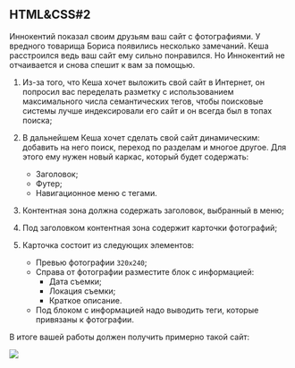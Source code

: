 ## HTML&CSS#2

Иннокентий показал своим друзьям ваш сайт с фотографиями. У вредного товарища Бориса появились несколько замечаний. Кеша расстроился ведь ваш сайт ему сильно понравился. Но Иннокентий не отчаивается и снова спешит к вам за помощью.

1.  Из-за того, что Кеша хочет выложить свой сайт в Интернет, он попросил вас переделать разметку с использованием максимального числа семантических тегов, чтобы поисковые системы лучше индексировали его сайт и он всегда был в топах поиска;
2.  В дальнейшем Кеша хочет сделать свой сайт динамическим: добавить на него поиск, переход по разделам и многое другое. Для этого ему нужен новый каркас, который будет содержать:

	* Заголовок;
	* Футер;   
	* Навигационное меню c тегами.

3.  Контентная зона должна содержать заголовок, выбранный в меню;
4.  Под заголовком контентная зона содержит карточки фотографий;
5. Карточка состоит из следующих элементов:
    * Превью фотографии ``320x240``;
	* Справа от фотографии разместите блок с информацией:
		* Дата съемки;
	    * Локация съемки;
	    * Краткое описание.
	* Под блоком с информацией надо выводить теги, которые привязаны к фотографии.
 
В итоге вашей работы должен получить примерно такой сайт:

![](https://lh6.googleusercontent.com/Buu77wtCI7KlK8VRmn-3foy6mpc8hjATz6zsMaDi-Mqahh1im6oZUnynmK-MtQf8Qs66wSwKgfd984ebiDaJO8GNcMe-YDtys7GHUG3745Qikl9QZ3DUykNDwI4uUdvvJlMlkFbZ)​​
